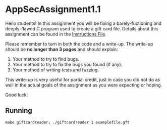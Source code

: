 # AppSecAssignment1.1
Hello students! In this assignment you will be fixing a barely-fuctioning 
and deeply-flawed C program used to create a gift card file. Details 
about this assignment can be found in the 
[Instructions File](./HW1_Instructions.md).

Please remember to turn in both the code and a write-up. The write-up
should be **no longer than 3 pages** and should explain:

1. Your method to try to find bugs.
2. Your method to try to fix the bugs you found (if any).
3. Your method of writing tests and fuzzing.

This write-up is very useful for partial credit, just in case you did 
not do as well in the actual goals of the assignment as you were 
expecting or hoping.

Good luck!

## Running

    make giftcardreader; ./giftcardreader 1 examplefile.gft